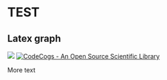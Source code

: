 # TEST

## Latex graph

<div class="latex-equation"><img src="https://latex.codecogs.com/svg.image?\begin{align*}
\sum_{i=1}^{k+1} i^{3}
&= \biggl(\sum_{i=1}^{n} i^{3}\biggr) +  i^3\\
&= \frac{k^{2}(k+1)^{2}}{4} + (k+1)^3 \\
&= \frac{k^{2}(k+1)^{2} + 4(k+1)^3}{4}\\
&= \frac{(k+1)^{2}(k^{2} + 4k + 4)}{4}\\
&= \frac{(k+1)^{2}(k+2)^{2}}{4}
\end{align*}
" />
<a class="logo" href="https://www.codecogs.com"><img src="https://www.codecogs.com/images/poweredbycodecogs.png" border="0" alt="CodeCogs - An Open Source Scientific Library"></a>
</div>

More text

